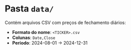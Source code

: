 # Pasta `data/`

Contém arquivos CSV com preços de fechamento diários:
- **Formato do nome**: `<TICKER>.csv`
- **Colunas**: `Date,Close`
- **Período**: 2024-08-01 → 2024-12-31
